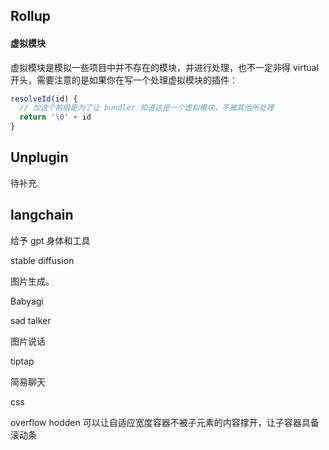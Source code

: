 ## Rollup

#### 虚拟模块

虚拟模块是模拟一些项目中并不存在的模块，并进行处理，也不一定非得 virtual 开头，需要注意的是如果你在写一个处理虚拟模块的插件：

```js
resolveId(id) {
  // 加这个前缀是为了让 bundler 知道这是一个虚拟模块，不被其他所处理
  return '\0' + id
}
```

## Unplugin

待补充.


## langchain

给予 gpt 身体和工具


stable diffusion

图片生成。

Babyagi


sad talker

图片说话


tiptap

简易聊天

css  

overflow hodden 可以让自适应宽度容器不被子元素的内容撑开，让子容器具备滚动条
